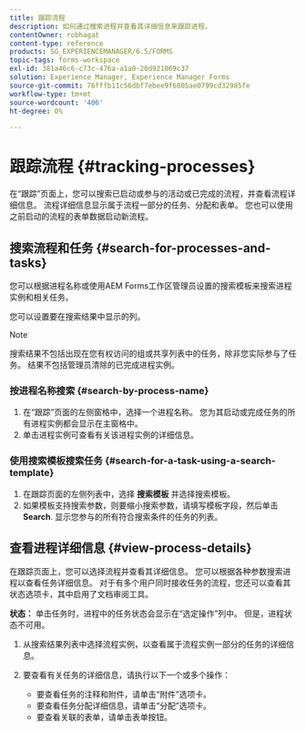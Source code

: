 ```yaml
---
title: 跟踪流程
description: 如何通过搜索进程并查看其详细信息来跟踪进程。
contentOwner: robhagat
content-type: reference
products: SG_EXPERIENCEMANAGER/6.5/FORMS
topic-tags: forms-workspace
exl-id: 381a46c6-c73c-476a-a1a0-20d921069c37
solution: Experience Manager, Experience Manager Forms
source-git-commit: 76fffb11c56dbf7ebee9f6805ae0799cd32985fe
workflow-type: tm+mt
source-wordcount: '406'
ht-degree: 0%

---
```


# 跟踪流程 {#tracking-processes}

在“跟踪”页面上，您可以搜索已启动或参与的活动或已完成的流程，并查看流程详细信息。 流程详细信息显示属于流程一部分的任务、分配和表单。 您也可以使用之前启动的流程的表单数据启动新流程。

## 搜索流程和任务 {#search-for-processes-and-tasks}

您可以根据进程名称或使用AEM Forms工作区管理员设置的搜索模板来搜索进程实例和相关任务。

您可以设置要在搜索结果中显示的列。

>[!NOTE]
>
>搜索结果不包括出现在您有权访问的组或共享列表中的任务，除非您实际参与了任务。 结果不包括管理员清除的已完成进程实例。

### 按进程名称搜索 {#search-by-process-name}

1. 在“跟踪”页面的左侧窗格中，选择一个进程名称。 您为其启动或完成任务的所有进程实例都会显示在主窗格中。
1. 单击进程实例可查看有关该进程实例的详细信息。

### 使用搜索模板搜索任务 {#search-for-a-task-using-a-search-template}

1. 在跟踪页面的左侧列表中，选择 **搜索模板** 并选择搜索模板。
1. 如果模板支持搜索参数，则要缩小搜索参数，请填写模板字段，然后单击 **Search**. 显示您参与的所有符合搜索条件的任务的列表。

## 查看进程详细信息 {#view-process-details}

在跟踪页面上，您可以选择流程并查看其详细信息。 您可以根据各种参数搜索进程以查看任务详细信息。 对于有多个用户同时接收任务的流程，您还可以查看其状态选项卡，其中启用了文档审阅工具。

**状态：** 单击任务时，进程中的任务状态会显示在“选定操作”列中。 但是，进程状态不可用。

1. 从搜索结果列表中选择流程实例，以查看属于流程实例一部分的任务的详细信息。
1. 要查看有关任务的详细信息，请执行以下一个或多个操作：

   * 要查看任务的注释和附件，请单击“附件”选项卡。
   * 要查看任务分配详细信息，请单击“分配”选项卡。
   * 要查看关联的表单，请单击表单按钮。
